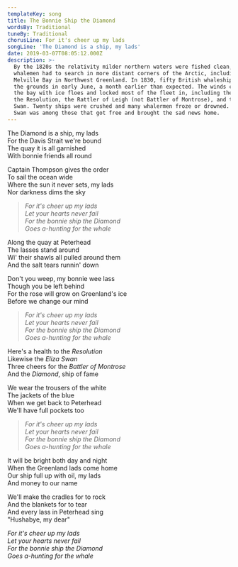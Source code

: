 ```yaml
---
templateKey: song
title: The Bonnie Ship the Diamond
wordsBy: Traditional
tuneBy: Traditional
chorusLine: For it's cheer up my lads
songLine: 'The Diamond is a ship, my lads'
date: 2019-03-07T08:05:12.000Z
description: >-
  By the 1820s the relativity milder northern waters were fished clean, and
  whalemen had to search in more distant corners of the Arctic, including
  Melville Bay in Northwest Greenland. In 1830, fifty British whaleships reached
  the grounds in early June, a month earlier than expected. The winds crowded
  the bay with ice floes and locked most of the fleet in, including the Diamond,
  the Resolution, the Rattler of Leigh (not Battler of Montrose), and the Eliza
  Swan. Twenty ships were crushed and many whalermen froze or drowned. The Eliza
  Swan was among those that got free and brought the sad news home.
---
```

The Diamond is a ship, my lads\
For the Davis Strait we're bound\
The quay it is all garnished\
With bonnie friends all round

Captain Thompson gives the order\
To sail the ocean wide\
Where the sun it never sets, my lads\
Nor darkness dims the sky

> _For it's cheer up my lads_\
> _Let your hearts never fail_\
> _For the bonnie ship the Diamond_\
> _Goes a-hunting for the whale_

Along the quay at Peterhead\
The lasses stand around\
Wi' their shawls all pulled around them\
And the salt tears runnin' down

Don't you weep, my bonnie wee lass\
Though you be left behind\
For the rose will grow on Greenland's ice\
Before we change our mind

> _For it's cheer up my lads_\
> _Let your hearts never fail_\
> _For the bonnie ship the Diamond_\
> _Goes a-hunting for the whale_

Here's a health to the _Resolution_\
Likewise the _Eliza Swan_\
Three cheers for the _Battler of Montrose_\
And the _Diamond_, ship of fame

We wear the trousers of the white\
The jackets of the blue\
When we get back to Peterhead\
We'll have full pockets too

> _For it's cheer up my lads_\
> _Let your hearts never fail_\
> _For the bonnie ship the Diamond_\
> _Goes a-hunting for the whale_

It will be bright both day and night\
When the Greenland lads come home\
Our ship full up with oil, my lads\
And money to our name

We'll make the cradles for to rock\
And the blankets for to tear\
And every lass in Peterhead sing\
"Hushabye, my dear"

_For it's cheer up my lads_\
_Let your hearts never fail_\
_For the bonnie ship the Diamond_\
_Goes a-hunting for the whale_
